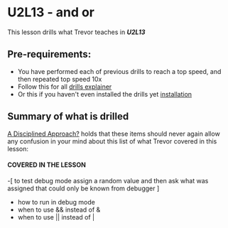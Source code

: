 # U2L13 - and or

This lesson drills what Trevor teaches in _**U2L13**_

## Pre-requirements:

- You have performed each of previous drills to reach a top speed, and then repeated top speed 10x
- Follow this for all  [drills explainer](/docs/drills/explainer/)
- Or this if you haven't even installed the drills yet [installation](/docs/drills/install/)

## Summary of what is drilled

[A Disciplined Approach?](/docs/drills/explainer/#the-absolute-or-never-again-proposition/) holds that these items should never again allow any confusion in your mind about this list of what Trevor covered in this lesson:

#### COVERED IN THE LESSON

-[ to test debug mode assign a random value and then ask what was assigned that could only be known from debugger ]

- how to run in debug mode
- when to use && instead of &
- when to use || instead of |



